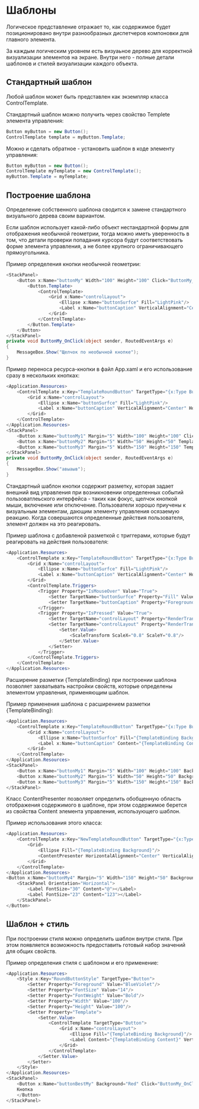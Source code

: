 # Шаблоны

Логическое представление отражает то, как содержимое будет позиционировано внутри разнообразных диспетчеров компоновки для главного элемента.

За каждым логическим уровнем есть визуаьное дерево для корректной визуализации элементов на экране. Внутри него - полные детали шаблонов и стилей визуализации каждого объекта.

## Стандартный шаблон

Любой шаблон может быть представлен как экземпляр класса ControlTemplate. 

Стандартный шаблон можно получить через свойство Templete элемента управления:

```csharp
Button myButton = new Button();
ControlTemplate template = myButton.Template; 
```

Можно и сделать обратное - установить шаблон в коде элементу управления:

```csharp
Button myButton = new Button();
ControlTemplate myTemplate = new ControlTemplate();
myButton.Template = myTemplate;
```

## Построение шаблона

Определение собственного шаблона сводится к замене стандартного визуального дерева своим вариантом.

Если шаблон использует какой-либо объект нестандартной формы для отображения необычной геометрии, тогда можно иметь уверенность в том, что детали проверки попадания курсора будут соответствовать форме элемента управления, а не более крупного ограничивающего прямоугольника.

Пример определения кнопки необычной геометрии:

```csharp
<StackPanel>
    <Button x:Name="buttonMy" Width="100" Height="100" Click="ButtonMy_OnClick">
        <Button.Template>
            <ControlTemplate>
                <Grid x:Name="controlLayout">
                    <Ellipse x:Name="buttonSurfce" Fill="LightPink"/>
                    <Label x:Name="buttonCaption" VerticalAlignment="Center" HorizontalAlignment="Center" FontWeight="Bold" FontSize="24" Content="OK!"/>
                </Grid>
            </ControlTemplate>
        </Button.Template>
    </Button>
</StackPanel>
private void ButtonMy_OnClick(object sender, RoutedEventArgs e)
{
    MessageBox.Show("Щелчок по необычной кнопке");
}
```

Пример переноса ресурса-кнопки в файл App.xaml и его использование сразу в нескольких кнопках:

```csharp
<Application.Resources>
    <ControlTemplate x:Key="TemplateRoundButton" TargetType="{x:Type Button}">
        <Grid x:Name="controlLayout">
            <Ellipse x:Name="buttonSurfce" Fill="LightPink"/>
            <Label x:Name="buttonCaption" VerticalAlignment="Center" HorizontalAlignment="Center" FontWeight="Bold" FontSize="24" Content="OK!"/>
        </Grid>
    </ControlTemplate>
</Application.Resources>
<StackPanel>
    <Button x:Name="buttonMy1" Margin="5" Width="100" Height="100" Click="ButtonMy_OnClick" Template="{StaticResource TemplateRoundButton}"/>
    <Button x:Name="buttonMy2" Margin="5" Width="50" Height="50" Template="{StaticResource TemplateRoundButton}"/>
    <Button x:Name="buttonMy3" Margin="5" Width="150" Height="150" Template="{StaticResource TemplateRoundButton}"/>
</StackPanel>
private void ButtonMy_OnClick(object sender, RoutedEventArgs e)
{
    MessageBox.Show("авыаыв");
}
```

Стандартный шаблон кнопки содержит разметку, которая задает внешний вид управления при возникновении определенных событий пользоватлеьского интерфейса - таких как фокус, щелчок кнопкой мыши, включение или отключение. Пользователи хорошо приучены к визуальным элементам, дающим элементу управления осязаемую реакцию. Когда совершаются определенные действия пользователя, элемент должен на это реагировать.

Пример шаблона с добавленой разметкой с триггерами, которые будут реагировать на действия пользователя:

```csharp
<Application.Resources>
    <ControlTemplate x:Key="TemplateRoundButton" TargetType="{x:Type Button}">
        <Grid x:Name="controlLayout">
            <Ellipse x:Name="buttonSurfce" Fill="LightPink"/>
            <Label x:Name="buttonCaption" VerticalAlignment="Center" HorizontalAlignment="Center" FontWeight="Bold" FontSize="24" Content="OK!"/>
        </Grid>
        <ControlTemplate.Triggers>
            <Trigger Property="IsMouseOver" Value="True">
                <Setter TargetName="buttonSurfce" Property="Fill" Value="Blue"/>
                <Setter TargetName="buttonCaption" Property="Foreground" Value="Yellow"/>
            </Trigger>
            <Trigger Property="IsPressed" Value="True">
                <Setter TargetName="controlLayout" Property="RenderTransformOrigin" Value="0.5,0.5"/>
                <Setter TargetName="controlLayout" Property="RenderTransform">
                    <Setter.Value>
                        <ScaleTransform ScaleX="0.8" ScaleY="0.8"/>
                    </Setter.Value>
                </Setter>
            </Trigger>
        </ControlTemplate.Triggers>
    </ControlTemplate>
</Application.Resources>
```

Расширение разметки {TemplateBinding} при построении шаблона позволяет захватывать настройки свойств, которые определены элементом управления, применяющим шаблон.

Пример применения шаблона с расширением разметки {TemplateBinding}:

```csharp
<Application.Resources>
    <ControlTemplate x:Key="TemplateRoundButton" TargetType="{x:Type Button}">
        <Grid x:Name="controlLayout">
            <Ellipse x:Name="buttonSurfce" Fill="{TemplateBinding Background}"/>
            <Label x:Name="buttonCaption" Content="{TemplateBinding Content}" VerticalAlignment="Center" HorizontalAlignment="Center" FontWeight="Bold" FontSize="24"/>
        </Grid>
    </ControlTemplate>
</Application.Resources>
<StackPanel>
    <Button x:Name="buttonMy1" Margin="5" Width="100" Height="100" Background="Red" Content="Go!" Click="ButtonMy_OnClick" Template="{StaticResource TemplateRoundButton}"/>
    <Button x:Name="buttonMy2" Margin="5" Width="50" Height="50" Background="Aqua" Content="Hi!" Template="{StaticResource TemplateRoundButton}"/>
    <Button x:Name="buttonMy3" Margin="5" Width="150" Height="150" Background="Bisque" Content="Haha" Template="{StaticResource TemplateRoundButton}"/>
</StackPanel>
```

Класс ContentPresenter позволяет определить обобщенную область отображения содержимого в шаблоне, при этом содержимое берется из свойства Content элемента управления, использующего шаблон.

Пример использования этого класса:

```csharp
<Application.Resources>
    <ControlTemplate x:Key="NewTemplateRoundButton" TargetType="{x:Type Button}">
        <Grid>
            <Ellipse Fill="{TemplateBinding Background}"/>
            <ContentPresenter HorizontalAlignment="Center" VerticalAlignment="Center"/>
        </Grid>
    </ControlTemplate>
</Application.Resources>
<Button x:Name="buttonMy4" Margin="5" Width="150" Height="50" Background="LightGray" Template="{StaticResource NewTemplateRoundButton}">
    <StackPanel Orientation="Horizontal">
        <Label FontSize="30" Content="@"></Label>
        <Label FontSize="23" Content="123"></Label>
    </StackPanel>
</Button>
```

## Шаблон + стиль

При построении стиля можно определить шаблон внутри стиля. При этом появляется возможность предоставить готовый набор значений для общих свойств.

Пример определения стиля с шаблоном и его применение:

```csharp
<Application.Resources>
    <Style x:Key="RoundButtonStyle" TargetType="Button">
        <Setter Property="Foreground" Value="BlueViolet"/>
        <Setter Property="FontSize" Value="14"/>
        <Setter Property="FontWeight" Value="Bold"/>
        <Setter Property="Width" Value="100"/>
        <Setter Property="Height" Value="100"/>
        <Setter Property="Template">
            <Setter.Value>
                <ControlTemplate TargetType="Button">
                    <Grid x:Name="controlLayout">
                        <Ellipse Fill="{TemplateBinding Background}"/>
                        <Label Content="{TemplateBinding Content}" VerticalAlignment="Center" HorizontalAlignment="Center" FontWeight="Bold" FontSize="24" Foreground="Yellow"/>
                    </Grid>
                </ControlTemplate>
            </Setter.Value>
        </Setter>
    </Style>
</Application.Resources>
<StackPanel>
    <Button x:Name="buttonBestMy" Background="Red" Click="ButtonMy_OnClick" Style="{StaticResource RoundButtonStyle}">
    Кнопка
    </Button>
</StackPanel>
```



